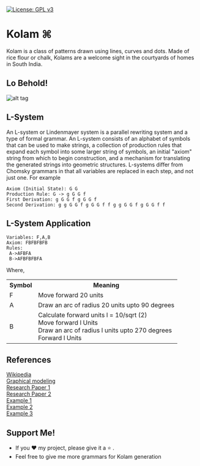  [![License: GPL v3](https://img.shields.io/badge/License-GPL%20v3-blue.svg)](https://www.gnu.org/licenses/gpl-3.0)

 # Kolam ⌘
 Kolam is a class of patterns drawn using lines, curves and dots. Made of rice flour or chalk, Kolams are a welcome sight in the courtyards of homes in South India.
## Lo Behold!
![alt tag](https://github.com/Dhanya-Abhirami/Kolam-Generator/blob/master/output.png)

 ## L-System
 An L-system or Lindenmayer system is a parallel rewriting system and a type of formal grammar. An L-system consists of an alphabet of symbols that can be used to make strings, a collection of production rules that expand each symbol into some larger string of symbols, an initial "axiom" string from which to begin construction, and a mechanism for translating the generated strings into geometric structures.
L-systems differ from Chomsky grammars in that all variables are replaced in each step, and not just one. For example
```
Axiom (Initial State): G G
Production Rule: G -> g G G f
First Derivation: g G G f g G G f
Second Derivation: g g G G f g G G f f g g G G f g G G f f
```
 ## L-System Application
 ```
 Variables: F,A,B 
 Axiom: FBFBFBFB
 Rules:
  A->AFBFA 
  B->AFBFBFBFA 
  ```
  Where, 
  <table>
 <th>Symbol</th><th>Meaning</th></tr>
 <tr><td>F</td><td> Move forward 20 units</td>
<tr><td>A</td><td>Draw an arc of radius 20 units upto 90 degrees <br>
<tr><td rowspan="4">B</td><td>
  Calculate forward units l = 10/sqrt (2)<br>
  Move forward l Units<br>
  Draw an arc of radius l units upto 270 degrees<br>
 Forward l Units</td>
  </table>
  
## References
[Wikipedia](https://en.wikipedia.org/wiki/L-system) <br>
[Graphical modeling](http://algorithmicbotany.org/papers/abop/abop-ch1.pdf) <br>
[Research Paper 1](https://www.researchgate.net/publication/295258996_A_View_of_India_Through_Kolam_Patterns_and_Their_Grammatical_Representation) <br>
[Research Paper 2](https://www.semanticscholar.org/paper/Application-of-L-Systems-to-Algorithmic-Generation-Prusinkiewicz-Krithivasan/940ea81d742a5b8e690bce367ee4981bb6dbba60) <br>
[Example 1](https://imaginary.org/film/mathlapse-l-system-for-single-knot-kolam-pattern-generation) <br>
[Example 2](https://gist.github.com/jhubley/3cc23bf95bb5acaaad09152878a13d3b) <br>
[Example 3](https://users.math.yale.edu/public_html/People/frame/Fractals/Panorama/Art/Kolams/Kolams.html)
## Support Me!
* If you :heart: my project, please give it a :star: .
* Feel free to give me more grammars for Kolam generation
